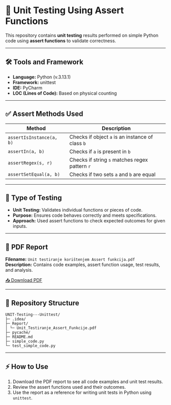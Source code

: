# 🧪 Unit Testing Using Assert Functions

This repository contains **unit testing** results performed on simple Python code using **assert functions** to validate correctness.

---

## 🛠 Tools and Framework
- **Language:** Python (v.3.13.1)  
- **Framework:** unittest  
- **IDE:** PyCharm  
- **LOC (Lines of Code):** Based on physical counting  

---

## ✅ Assert Methods Used
| Method | Description |
|--------|------------|
| `assertIsInstance(a, b)` | Checks if object `a` is an instance of class `b` |
| `assertIn(a, b)` | Checks if `a` is present in `b` |
| `assertRegex(s, r)` | Checks if string `s` matches regex pattern `r` |
| `assertSetEqual(a, b)` | Checks if two sets `a` and `b` are equal |

---

## 📝 Type of Testing
- **Unit Testing:** Validates individual functions or pieces of code.  
- **Purpose:** Ensures code behaves correctly and meets specifications.  
- **Approach:** Used assert functions to check expected outcomes for given inputs.

---

## 📄 PDF Report
**Filename:** `Unit testiranje korištenjem Assert funkcija.pdf`  
**Description:** Contains code examples, assert function usage, test results, and analysis.

[📥 Download PDF](./Report/Unit%20testiranje%20korištenjem%20Assert%20funkcija.pdf)

---

## 📂 Repository Structure
```
UNIT-Testing---Unittest/
├─ .idea/
├─ Report/
│ └─ Unit_Testiranje_Assert_Funkcije.pdf
├─ pycache/
├─ README.md
├─ simple_code.py
└─ test_simple_code.py
```

---

## ⚡ How to Use
1. Download the PDF report to see all code examples and unit test results.  
2. Review the assert functions used and their outcomes.  
3. Use the report as a reference for writing unit tests in Python using `unittest`.
